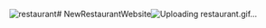 ![restaurant](https://github.com/SerinCodeSS/NewRestaurantWebsite/assets/143172950/b9119c4c-c0b7-4317-8ecd-9c79ef388669)# NewRestaurantWebsite![Uploading restaurant.gif…]()


